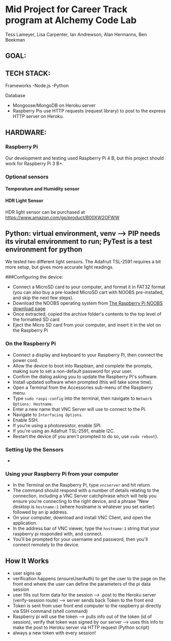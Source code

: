 # Mid Project for Career Track program at Alchemy Code Lab

Tess Lameyer, Lisa Carpenter, Ian Andrewson, Alan Hermanns, Ben Beekman

## GOAL:

## TECH STACK:

Frameworks
-Node.js
-Python

Database

- Mongoose/MongoDB on Heroku server
- Raspberry Pis use HTTP requests (request library) to post to the express HTTP server on Heroku.

## HARDWARE:

### Raspberry Pi

Our development and testing used Raspberry Pi 4 B, but this project should work for Raspberry Pi 3 B+.

### Optional sensors

#### Temperature and Humidity sensor

#### HDR Light Sensor

HDR light sensor can be purchased at https://www.amazon.com/gp/product/B00XW2OFWW

## Python: virtual environment, venv --> PIP needs its virutal environment to run; PyTest is a test environment for python

We tested two different light sensors. The Adafruit TSL-2591 requires a bit more setup, but gives more accurate light readings.

###Configuring the device:

- Connect a MicroSD card to your computer, and format it in FAT32 format (you can also buy a pre-loaded MicroSD cart with NOOBS pre-installed, and skip the next few steps).
- Download the NOOBS operating system from [The Raspberry Pi NOOBS download page](https://www.raspberrypi.org/downloads/noobs/)
- Once extracted, copied the archive folder's contents to the top level of the formatted SD card
- Eject the Micro SD card from your computer, and insert it in the slot on the Raspberry Pi

### On the Raspberry Pi

- Connect a display and keyboard to your Raspberry Pi, then connect the power cord.
- Allow the device to boot into Raspbian, and complete the prompts, making sure to set a non-default password for your user.
- Confirm the dialog asking you to update the Raspberry Pi's software.
- Install updated software when prompted (this will take some time).
- Open a Terminal from the Accessories sub-menu of the Raspberry menu.
- Type `sudo raspi-config` into the terminal, then navigate to `Network Options: Hostname`.
- Enter a new name that VNC Server will use to connect to the Pi.
- Navigate to `Interfacing Options`.
- Enable SSH.
- If you're using a photoresistor, enable SPI.
- If you're using an Adafruit TSL-2591, enable I2C.
- Restart the device (if you aren't prompted to do so, use `sudo reboot`).

### Setting Up the Sensors

- 

### Using your Raspberry Pi from your computer

- In the Terminal on the Raspberry Pi, type `vncserver` and hit return.
- The command should respond with a number of details relating to the connection, including a VNC Server catchphrase which will help you ensure you're connecting to the right device, and a phrase "New desktop is `hostname:1` (where hostname is whatever you set earlier) followed by an ip address.
- On your computer, download and install VNC Client, and open the application.
- In the address bar of VNC viewer, type the `hostname:1` string that your raspberry pi responded with, and connect.
- You'll be prompted for your username and password, then you'll connect remotely to the device.

## How It Works

- user signs up
- verification happens (ensureUserAuth) to get the user to the page on the front end where the user can define the parameters of the pi data session
- user fills out form data for the session --> .post to the Heroku server (verify-session route) --> server sends back Token to the front end
- Token is sent from user front end computer to the raspberry pi directly via SSH command (shell command)
- Raspberry pi will use the token --> pulls info out of the token (id of session), verify that token was signed by our server --> uses this info to make the post to Heroku server via HTTP request (Python script)
- always a new token with every session!
